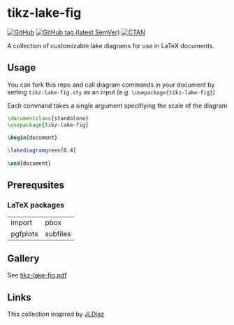 # tikz-lake-fig

[![GitHub](https://img.shields.io/github/license/jsta/tikz-lake-fig.svg?color=blue)](http://www.latex-project.org/lppl.txt)
[![GitHub tag (latest SemVer)](https://img.shields.io/github/tag/jsta/tikz-lake-fig.svg?label=current%20version)](https://github.com/jsta/tikz-lake-fig/releases/latest)
[![CTAN](https://img.shields.io/ctan/v/tikz-lake-fig.svg)](https://ctan.org/pkg/tikz-lake-fig)

A collection of customizable lake diagrams for use in LaTeX documents.

## Usage

You can fork this repo and call diagram commands in your document by setting `tikz-lake-fig.sty` as an input (e.g. `\usepackage{tikz-lake-fig}`)

Each command takes a single argument specifiying the scale of the diagram

```latex
\documentclass{standalone}
\usepackage{tikz-lake-fig}

\begin{document}
	
\lakediagramgreen[0.4]
	
\end{document}
```
## Prerequsites

### LaTeX packages

| | |
| ----------- | ----------- |
| import      | pbox       |
| pgfplots    | subfiles   |

## Gallery

See [tikz-lake-fig.pdf](https://github.com/jsta/tikz-lake-fig/blob/master/tikz-lake-fig.pdf)

## Links

This collection inspired by [JLDiaz](https://tex.stackexchange.com/questions/95044/create-diagrams-in-latex-with-tikz)
